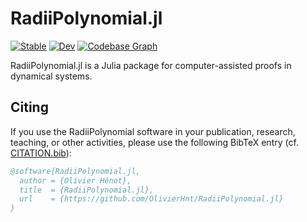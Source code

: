# RadiiPolynomial.jl

[![Stable](https://img.shields.io/badge/docs-stable-blue.svg)](https://OlivierHnt.github.io/RadiiPolynomial.jl/stable)
[![Dev](https://img.shields.io/badge/docs-dev-blue.svg)](https://OlivierHnt.github.io/RadiiPolynomial.jl/dev)
[![Codebase Graph](https://img.shields.io/badge/codebase-graph-yellow.svg)](https://octo-repo-visualization.vercel.app/?repo=OlivierHnt%2FRadiiPolynomial.jl)

RadiiPolynomial.jl is a Julia package for computer-assisted proofs in dynamical systems.

## Citing

If you use the RadiiPolynomial software in your publication, research, teaching, or other activities, please use the following BibTeX entry (cf. [CITATION.bib](https://github.com/OlivierHnt/RadiiPolynomial.jl/blob/main/CITATION.bib)):

```bibtex
@software{RadiiPolynomial.jl,
  author = {Olivier Hénot},
  title  = {RadiiPolynomial.jl},
  url    = {https://github.com/OlivierHnt/RadiiPolynomial.jl}
}
```
